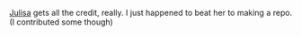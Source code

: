 [Julisa](https://github.com/julisa-smith) gets all the credit, really. I just happened to beat her to making a repo. (I contributed some though)
